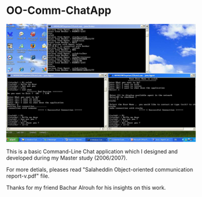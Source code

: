 # OO-Comm-ChatApp


![alt text](https://github.com/salaheddin-darwish/OO-Comm-ChatApp/blob/main/Images/Chat.jpg?raw=true)


This is a basic Command-Line Chat application which I designed and developed during my Master study (2006/2007).

For more detials,  pleases read "Salaheddin Object-oriented communication report-v.pdf" file.

Thanks for my friend Bachar Alrouh for his insights on this work.
